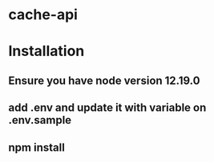 # cache-api
# Installation

## Ensure you have node version 12.19.0
## add .env and update it with variable on .env.sample
## npm install
